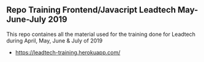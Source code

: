 ## Repo Training Frontend/Javacript Leadtech May-June-July 2019

This repo containes all the material used for the training done for Leadtech during April, May, June & July of 2019

- https://leadtech-training.herokuapp.com/